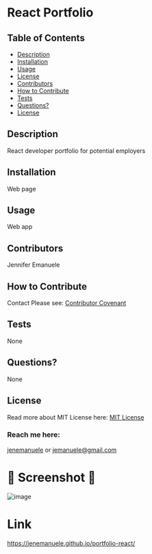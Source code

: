 # React Portfolio
  ## Table of Contents
  * [Description](#description)
  * [Installation](#installation)
  * [Usage](#usage)
  * [License](#license)
  * [Contributors](#contributors)
  * [How to Contribute](#how-to-contribute)
  * [Tests](#tests)
  * [Questions?](#questions)
  * [License](#license)
  ## Description
  React developer portfolio for potential employers
  ## Installation
  Web page
  ## Usage
  Web app
  ## Contributors
  Jennifer Emanuele
  ## How to Contribute
  Contact
  Please see: [Contributor Covenant](https://www.contributor-covenant.org/)
  ## Tests
  None
  ## Questions?
  None
  ## License
  Read more about MIT License here:
  [MIT License](https://opensource.org/licenses/MIT)
  ### Reach me here:
  [jenemanuele](https://github.com/jenemanuele) 
  or jemanuele@gmail.com
  #  💜 Screenshot 💜 
![image](https://user-images.githubusercontent.com/91485484/163047305-e7d9a34d-8352-4749-88db-dc0ecdcc8f2b.png)
# Link
https://jenemanuele.github.io/portfolio-react/

